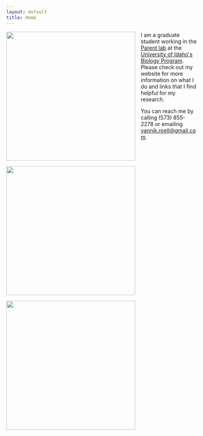 ```yaml
---
layout: default
title: Home
---
```


<img style="float: left; margin: 0px 15px 15px 0px;"
src="https://cloud.githubusercontent.com/assets/14020037/10472907/e98910a8-71da-11e5-8f7c-8b0205eb0a2c.JPG" width="340" />

<img style="float: left; margin: 0px 15px 15px 0px;"
src="https://cloud.githubusercontent.com/assets/14020037/11884470/e1b6855a-a4ce-11e5-8ee2-ffdc0ed5bd56.JPG" width="340" />

<img style="float: left; margin: 0px 15px 15px 0px;"
src="https://cloud.githubusercontent.com/assets/14020037/11884512/317cb5d2-a4cf-11e5-8b26-43f6d2952129.JPG" width="340" />

I am a graduate student working in the [Parent lab](http://webpages.uidaho.edu/parentlab/Parent_lab/Parent_lab___Home.html) at the [University of Idaho's Biology Program](http://www.uidaho.edu/sci/biology). Please check out my website for more information on what I do and links that I find helpful for my research.

You can reach me by calling (573) 855-2278 or emailing yannik.roell@gmail.com.
